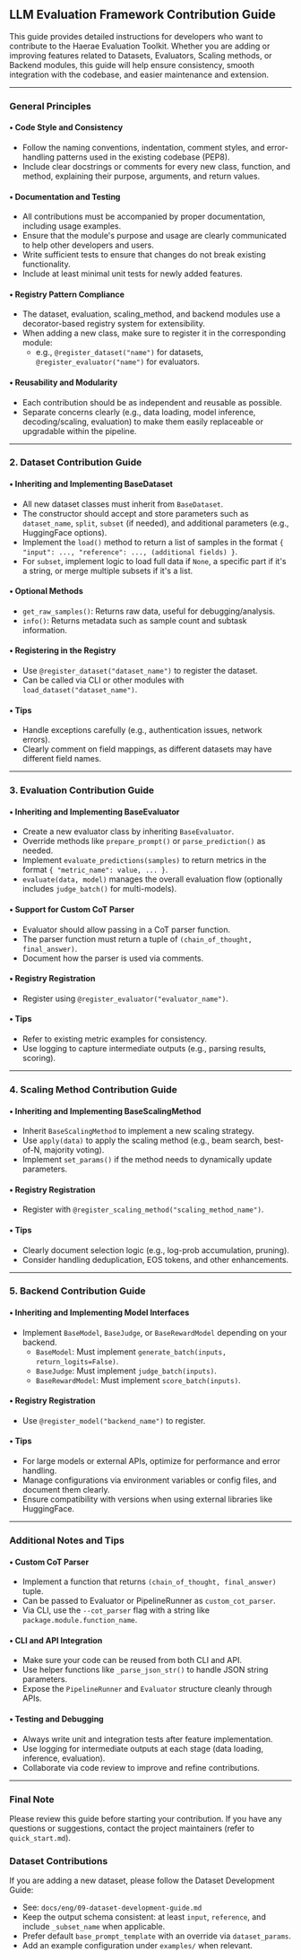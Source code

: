 ## LLM Evaluation Framework Contribution Guide

This guide provides detailed instructions for developers who want to contribute to the Haerae Evaluation Toolkit. Whether you are adding or improving features related to Datasets, Evaluators, Scaling methods, or Backend modules, this guide will help ensure consistency, smooth integration with the codebase, and easier maintenance and extension.

---

### General Principles

#### • Code Style and Consistency
- Follow the naming conventions, indentation, comment styles, and error-handling patterns used in the existing codebase (PEP8).
- Include clear docstrings or comments for every new class, function, and method, explaining their purpose, arguments, and return values.

#### • Documentation and Testing
- All contributions must be accompanied by proper documentation, including usage examples.
- Ensure that the module's purpose and usage are clearly communicated to help other developers and users.
- Write sufficient tests to ensure that changes do not break existing functionality.
- Include at least minimal unit tests for newly added features.

#### • Registry Pattern Compliance
- The dataset, evaluation, scaling_method, and backend modules use a decorator-based registry system for extensibility.
- When adding a new class, make sure to register it in the corresponding module:
  - e.g., `@register_dataset("name")` for datasets, `@register_evaluator("name")` for evaluators.

#### • Reusability and Modularity
- Each contribution should be as independent and reusable as possible.
- Separate concerns clearly (e.g., data loading, model inference, decoding/scaling, evaluation) to make them easily replaceable or upgradable within the pipeline.

---

### 2. Dataset Contribution Guide

#### • Inheriting and Implementing BaseDataset
- All new dataset classes must inherit from `BaseDataset`.
- The constructor should accept and store parameters such as `dataset_name`, `split`, `subset` (if needed), and additional parameters (e.g., HuggingFace options).
- Implement the `load()` method to return a list of samples in the format `{ "input": ..., "reference": ..., (additional fields) }`.
- For `subset`, implement logic to load full data if `None`, a specific part if it's a string, or merge multiple subsets if it's a list.

#### • Optional Methods
- `get_raw_samples()`: Returns raw data, useful for debugging/analysis.
- `info()`: Returns metadata such as sample count and subtask information.

#### • Registering in the Registry
- Use `@register_dataset("dataset_name")` to register the dataset.
- Can be called via CLI or other modules with `load_dataset("dataset_name")`.

#### • Tips
- Handle exceptions carefully (e.g., authentication issues, network errors).
- Clearly comment on field mappings, as different datasets may have different field names.

---

### 3. Evaluation Contribution Guide

#### • Inheriting and Implementing BaseEvaluator
- Create a new evaluator class by inheriting `BaseEvaluator`.
- Override methods like `prepare_prompt()` or `parse_prediction()` as needed.
- Implement `evaluate_predictions(samples)` to return metrics in the format `{ "metric_name": value, ... }`.
- `evaluate(data, model)` manages the overall evaluation flow (optionally includes `judge_batch()` for multi-models).

#### • Support for Custom CoT Parser
- Evaluator should allow passing in a CoT parser function.
- The parser function must return a tuple of `(chain_of_thought, final_answer)`.
- Document how the parser is used via comments.

#### • Registry Registration
- Register using `@register_evaluator("evaluator_name")`.

#### • Tips
- Refer to existing metric examples for consistency.
- Use logging to capture intermediate outputs (e.g., parsing results, scoring).

---

### 4. Scaling Method Contribution Guide

#### • Inheriting and Implementing BaseScalingMethod
- Inherit `BaseScalingMethod` to implement a new scaling strategy.
- Use `apply(data)` to apply the scaling method (e.g., beam search, best-of-N, majority voting).
- Implement `set_params()` if the method needs to dynamically update parameters.

#### • Registry Registration
- Register with `@register_scaling_method("scaling_method_name")`.

#### • Tips
- Clearly document selection logic (e.g., log-prob accumulation, pruning).
- Consider handling deduplication, EOS tokens, and other enhancements.

---

### 5. Backend Contribution Guide

#### • Inheriting and Implementing Model Interfaces
- Implement `BaseModel`, `BaseJudge`, or `BaseRewardModel` depending on your backend.
  - `BaseModel`: Must implement `generate_batch(inputs, return_logits=False)`.
  - `BaseJudge`: Must implement `judge_batch(inputs)`.
  - `BaseRewardModel`: Must implement `score_batch(inputs)`.

#### • Registry Registration
- Use `@register_model("backend_name")` to register.

#### • Tips
- For large models or external APIs, optimize for performance and error handling.
- Manage configurations via environment variables or config files, and document them clearly.
- Ensure compatibility with versions when using external libraries like HuggingFace.

---

### Additional Notes and Tips

#### • Custom CoT Parser
- Implement a function that returns `(chain_of_thought, final_answer)` tuple.
- Can be passed to Evaluator or PipelineRunner as `custom_cot_parser`.
- Via CLI, use the `--cot_parser` flag with a string like `package.module.function_name`.

#### • CLI and API Integration
- Make sure your code can be reused from both CLI and API.
- Use helper functions like `_parse_json_str()` to handle JSON string parameters.
- Expose the `PipelineRunner` and `Evaluator` structure cleanly through APIs.

#### • Testing and Debugging
- Always write unit and integration tests after feature implementation.
- Use logging for intermediate outputs at each stage (data loading, inference, evaluation).
- Collaborate via code review to improve and refine contributions.

---

### Final Note

Please review this guide before starting your contribution. If you have any questions or suggestions, contact the project maintainers (refer to `quick_start.md`).

### Dataset Contributions

If you are adding a new dataset, please follow the Dataset Development Guide:

- See: `docs/eng/09-dataset-development-guide.md`
- Keep the output schema consistent: at least `input`, `reference`, and include `_subset_name` when applicable.
- Prefer default `base_prompt_template` with an override via `dataset_params`.
- Add an example configuration under `examples/` when relevant.


